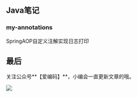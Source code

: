 ## Java笔记


### my-annotations
SpringAOP自定义注解实现日志打印




## 最后

关注公众号**【爱编码】**，小编会一直更新文章的哦。

![](https://upload-images.jianshu.io/upload_images/13150128-6aba2e83db8cb446.png?imageMogr2/auto-orient/strip%7CimageView2/2/w/1240)

